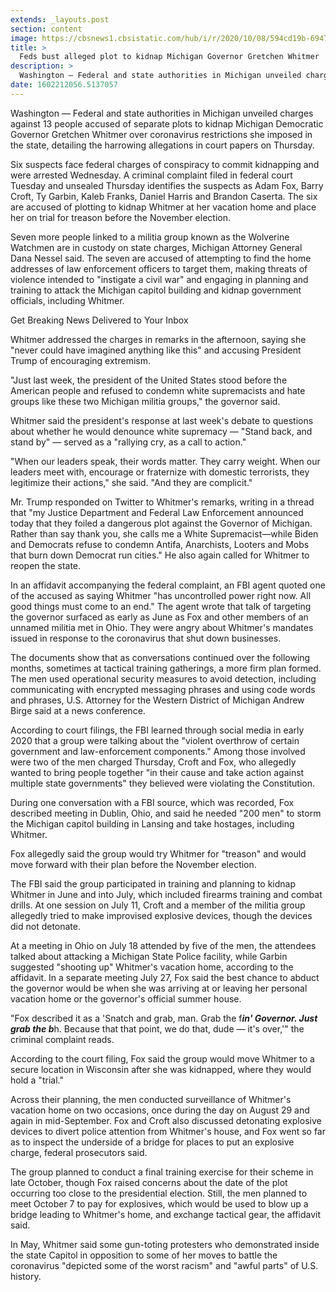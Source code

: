 ```yaml
--- 
extends: _layouts.post 
section: content 
image: https://cbsnews1.cbsistatic.com/hub/i/r/2020/10/08/594cd19b-6947-48ea-998e-7ac18fcc9720/thumbnail/1200x630/217f05c651927aaac6bf638a96bcf0a1/whitmer.jpg 
title: > 
  Feds bust alleged plot to kidnap Michigan Governor Gretchen Whitmer 
description: > 
  Washington — Federal and state authorities in Michigan unveiled charges against 13 people accused of separate plots to kidnap Michigan Democratic Governor Gretchen Whitmer over coronavirus restrictions she imposed in the state, detailing the harrowing allegations in court papers on Thursday.The six are accused of plotting to kidnap Whitmer at her vacation home and place her on trial for treason before the November election.Seven more people linked to a militia group known as the Wolverine Watchmen are in custody on state charges, Michigan Attorney General Dana Nessel said.Fox allegedly said the group would try Whitmer for "treason" and would move forward with their plan before the November election.The FBI said the group participated in training and planning to kidnap Whitmer in June and into July, which included firearms training and combat drills. 
date: 1602212056.5137057 
--- 
```

Washington — Federal and state authorities in Michigan unveiled charges against 13 people accused of separate plots to kidnap Michigan Democratic Governor Gretchen Whitmer over coronavirus restrictions she imposed in the state, detailing the harrowing allegations in court papers on Thursday.

Six suspects face federal charges of conspiracy to commit kidnapping and were arrested Wednesday. A criminal complaint filed in federal court Tuesday and unsealed Thursday identifies the suspects as Adam Fox, Barry Croft, Ty Garbin, Kaleb Franks, Daniel Harris and Brandon Caserta. The six are accused of plotting to kidnap Whitmer at her vacation home and place her on trial for treason before the November election.

Seven more people linked to a militia group known as the Wolverine Watchmen are in custody on state charges, Michigan Attorney General Dana Nessel said. The seven are accused of attempting to find the home addresses of law enforcement officers to target them, making threats of violence intended to "instigate a civil war" and engaging in planning and training to attack the Michigan capitol building and kidnap government officials, including Whitmer.

Get Breaking News Delivered to Your Inbox

Whitmer addressed the charges in remarks in the afternoon, saying she "never could have imagined anything like this" and accusing President Trump of encouraging extremism.

"Just last week, the president of the United States stood before the American people and refused to condemn white supremacists and hate groups like these two Michigan militia groups," the governor said.

Whitmer said the president's response at last week's debate to questions about whether he would denounce white supremacy — "Stand back, and stand by" — served as a "rallying cry, as a call to action."

"When our leaders speak, their words matter. They carry weight. When our leaders meet with, encourage or fraternize with domestic terrorists, they legitimize their actions," she said. "And they are complicit."

Mr. Trump responded on Twitter to Whitmer's remarks, writing in a thread that "my Justice Department and Federal Law Enforcement announced today that they foiled a dangerous plot against the Governor of Michigan. Rather than say thank you, she calls me a White Supremacist—while Biden and Democrats refuse to condemn Antifa, Anarchists, Looters and Mobs that burn down Democrat run cities." He also again called for Whitmer to reopen the state.

In an affidavit accompanying the federal complaint, an FBI agent quoted one of the accused as saying Whitmer "has uncontrolled power right now. All good things must come to an end." The agent wrote that talk of targeting the governor surfaced as early as June as Fox and other members of an unnamed militia met in Ohio. They were angry about Whitmer's mandates issued in response to the coronavirus that shut down businesses.

The documents show that as conversations continued over the following months, sometimes at tactical training gatherings, a more firm plan formed. The men used operational security measures to avoid detection, including communicating with encrypted messaging phrases and using code words and phrases, U.S. Attorney for the Western District of Michigan Andrew Birge said at a news conference.

According to court filings, the FBI learned through social media in early 2020 that a group were talking about the "violent overthrow of certain government and law-enforcement components." Among those involved were two of the men charged Thursday, Croft and Fox, who allegedly wanted to bring people together "in their cause and take action against multiple state governments" they believed were violating the Constitution.

During one conversation with a FBI source, which was recorded, Fox described meeting in Dublin, Ohio, and said he needed "200 men" to storm the Michigan capitol building in Lansing and take hostages, including Whitmer.

Fox allegedly said the group would try Whitmer for "treason" and would move forward with their plan before the November election.

The FBI said the group participated in training and planning to kidnap Whitmer in June and into July, which included firearms training and combat drills. At one session on July 11, Croft and a member of the militia group allegedly tried to make improvised explosive devices, though the devices did not detonate.

At a meeting in Ohio on July 18 attended by five of the men, the attendees talked about attacking a Michigan State Police facility, while Garbin suggested "shooting up" Whitmer's vacation home, according to the affidavit. In a separate meeting July 27, Fox said the best chance to abduct the governor would be when she was arriving at or leaving her personal vacation home or the governor's official summer house.

"Fox described it as a 'Snatch and grab, man. Grab the f***in' Governor. Just grab the b***h. Because that that point, we do that, dude — it's over,'" the criminal complaint reads.

According to the court filing, Fox said the group would move Whitmer to a secure location in Wisconsin after she was kidnapped, where they would hold a "trial."

Across their planning, the men conducted surveillance of Whitmer's vacation home on two occasions, once during the day on August 29 and again in mid-September. Fox and Croft also discussed detonating explosive devices to divert police attention from Whitmer's house, and Fox went so far as to inspect the underside of a bridge for places to put an explosive charge, federal prosecutors said.

The group planned to conduct a final training exercise for their scheme in late October, though Fox raised concerns about the date of the plot occurring too close to the presidential election. Still, the men planned to meet October 7 to pay for explosives, which would be used to blow up a bridge leading to Whitmer's home, and exchange tactical gear, the affidavit said.

In May, Whitmer said some gun-toting protesters who demonstrated inside the state Capitol in opposition to some of her moves to battle the coronavirus "depicted some of the worst racism" and "awful parts" of U.S. history.